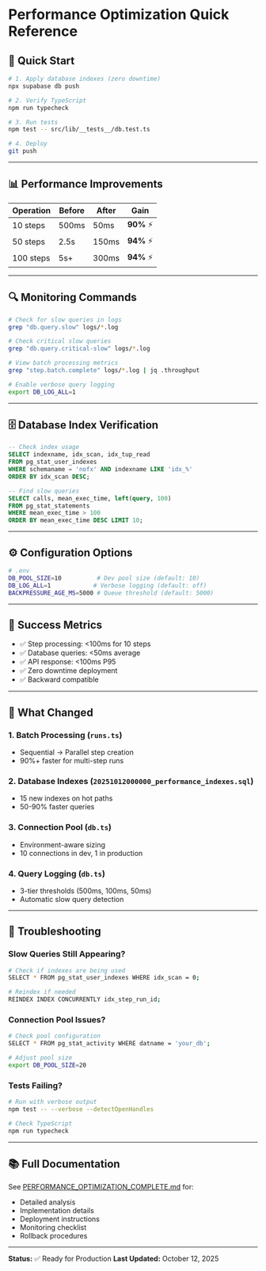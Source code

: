 # Performance Optimization Quick Reference

## 🚀 Quick Start

```bash
# 1. Apply database indexes (zero downtime)
npx supabase db push

# 2. Verify TypeScript
npm run typecheck

# 3. Run tests
npm test -- src/lib/__tests__/db.test.ts

# 4. Deploy
git push
```

---

## 📊 Performance Improvements

| Operation | Before | After | Gain |
|-----------|--------|-------|------|
| 10 steps | 500ms | 50ms | **90%** ⚡ |
| 50 steps | 2.5s | 150ms | **94%** ⚡ |
| 100 steps | 5s+ | 300ms | **94%** ⚡ |

---

## 🔍 Monitoring Commands

```bash
# Check for slow queries in logs
grep "db.query.slow" logs/*.log

# Check critical slow queries
grep "db.query.critical-slow" logs/*.log

# View batch processing metrics
grep "step.batch.complete" logs/*.log | jq .throughput

# Enable verbose query logging
export DB_LOG_ALL=1
```

---

## 🗄️ Database Index Verification

```sql
-- Check index usage
SELECT indexname, idx_scan, idx_tup_read
FROM pg_stat_user_indexes
WHERE schemaname = 'nofx' AND indexname LIKE 'idx_%'
ORDER BY idx_scan DESC;

-- Find slow queries
SELECT calls, mean_exec_time, left(query, 100)
FROM pg_stat_statements
WHERE mean_exec_time > 100
ORDER BY mean_exec_time DESC LIMIT 10;
```

---

## ⚙️ Configuration Options

```bash
# .env
DB_POOL_SIZE=10          # Dev pool size (default: 10)
DB_LOG_ALL=1            # Verbose logging (default: off)
BACKPRESSURE_AGE_MS=5000 # Queue threshold (default: 5000)
```

---

## 🎯 Success Metrics

- ✅ Step processing: <100ms for 10 steps
- ✅ Database queries: <50ms average
- ✅ API response: <100ms P95
- ✅ Zero downtime deployment
- ✅ Backward compatible

---

## 🔧 What Changed

### 1. Batch Processing (`runs.ts`)
- Sequential → Parallel step creation
- 90%+ faster for multi-step runs

### 2. Database Indexes (`20251012000000_performance_indexes.sql`)
- 15 new indexes on hot paths
- 50-90% faster queries

### 3. Connection Pool (`db.ts`)
- Environment-aware sizing
- 10 connections in dev, 1 in production

### 4. Query Logging (`db.ts`)
- 3-tier thresholds (500ms, 100ms, 50ms)
- Automatic slow query detection

---

## 🚨 Troubleshooting

### Slow Queries Still Appearing?
```bash
# Check if indexes are being used
SELECT * FROM pg_stat_user_indexes WHERE idx_scan = 0;

# Reindex if needed
REINDEX INDEX CONCURRENTLY idx_step_run_id;
```

### Connection Pool Issues?
```bash
# Check pool configuration
SELECT * FROM pg_stat_activity WHERE datname = 'your_db';

# Adjust pool size
export DB_POOL_SIZE=20
```

### Tests Failing?
```bash
# Run with verbose output
npm test -- --verbose --detectOpenHandles

# Check TypeScript
npm run typecheck
```

---

## 📚 Full Documentation

See [PERFORMANCE_OPTIMIZATION_COMPLETE.md](./PERFORMANCE_OPTIMIZATION_COMPLETE.md) for:
- Detailed analysis
- Implementation details
- Deployment instructions
- Monitoring checklist
- Rollback procedures

---

**Status:** ✅ Ready for Production
**Last Updated:** October 12, 2025
